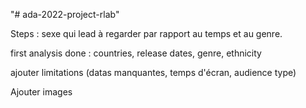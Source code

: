 "# ada-2022-project-rlab" 

Steps : sexe qui lead à regarder par rapport au temps et au genre. 

first analysis done : countries, release dates, genre, ethnicity

ajouter limitations (datas manquantes, temps d'écran, audience type)

Ajouter images

